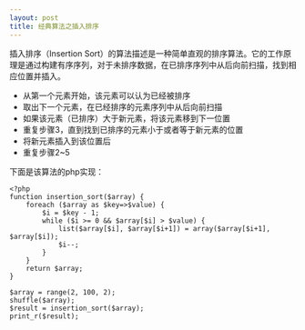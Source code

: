 ```yaml
---
layout: post
title: 经典算法之插入排序
---
```


插入排序（Insertion Sort）的算法描述是一种简单直观的排序算法。它的工作原理是通过构建有序序列，对于未排序数据，在已排序序列中从后向前扫描，找到相应位置并插入。<!-- more -->

- 从第一个元素开始，该元素可以认为已经被排序
- 取出下一个元素，在已经排序的元素序列中从后向前扫描
- 如果该元素（已排序）大于新元素，将该元素移到下一位置
- 重复步骤3，直到找到已排序的元素小于或者等于新元素的位置
- 将新元素插入到该位置后
- 重复步骤2~5

下面是该算法的php实现：

    <?php
    function insertion_sort($array) {
        foreach ($array as $key=>$value) {
            $i = $key - 1;
            while ($i >= 0 && $array[$i] > $value) {
                list($array[$i], $array[$i+1]) = array($array[$i+1], $array[$i]);
                $i--;
            }
        }
        return $array;
    }

    $array = range(2, 100, 2);
    shuffle($array);
    $result = insertion_sort($array);
    print_r($result);
